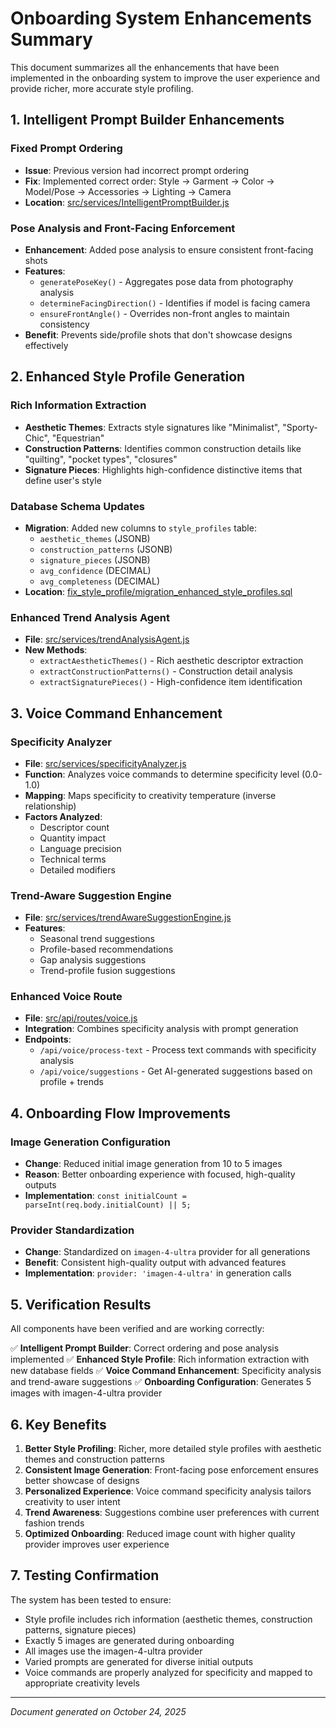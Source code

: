# Onboarding System Enhancements Summary

This document summarizes all the enhancements that have been implemented in the onboarding system to improve the user experience and provide richer, more accurate style profiling.

## 1. Intelligent Prompt Builder Enhancements

### Fixed Prompt Ordering
- **Issue**: Previous version had incorrect prompt ordering
- **Fix**: Implemented correct order: Style → Garment → Color → Model/Pose → Accessories → Lighting → Camera
- **Location**: [src/services/IntelligentPromptBuilder.js](src/services/IntelligentPromptBuilder.js)

### Pose Analysis and Front-Facing Enforcement
- **Enhancement**: Added pose analysis to ensure consistent front-facing shots
- **Features**:
  - `generatePoseKey()` - Aggregates pose data from photography analysis
  - `determineFacingDirection()` - Identifies if model is facing camera
  - `ensureFrontAngle()` - Overrides non-front angles to maintain consistency
- **Benefit**: Prevents side/profile shots that don't showcase designs effectively

## 2. Enhanced Style Profile Generation

### Rich Information Extraction
- **Aesthetic Themes**: Extracts style signatures like "Minimalist", "Sporty-Chic", "Equestrian"
- **Construction Patterns**: Identifies common construction details like "quilting", "pocket types", "closures"
- **Signature Pieces**: Highlights high-confidence distinctive items that define user's style

### Database Schema Updates
- **Migration**: Added new columns to `style_profiles` table:
  - `aesthetic_themes` (JSONB)
  - `construction_patterns` (JSONB)
  - `signature_pieces` (JSONB)
  - `avg_confidence` (DECIMAL)
  - `avg_completeness` (DECIMAL)
- **Location**: [fix_style_profile/migration_enhanced_style_profiles.sql](fix_style_profile/migration_enhanced_style_profiles.sql)

### Enhanced Trend Analysis Agent
- **File**: [src/services/trendAnalysisAgent.js](src/services/trendAnalysisAgent.js)
- **New Methods**:
  - `extractAestheticThemes()` - Rich aesthetic descriptor extraction
  - `extractConstructionPatterns()` - Construction detail analysis
  - `extractSignaturePieces()` - High-confidence item identification

## 3. Voice Command Enhancement

### Specificity Analyzer
- **File**: [src/services/specificityAnalyzer.js](src/services/specificityAnalyzer.js)
- **Function**: Analyzes voice commands to determine specificity level (0.0-1.0)
- **Mapping**: Maps specificity to creativity temperature (inverse relationship)
- **Factors Analyzed**:
  - Descriptor count
  - Quantity impact
  - Language precision
  - Technical terms
  - Detailed modifiers

### Trend-Aware Suggestion Engine
- **File**: [src/services/trendAwareSuggestionEngine.js](src/services/trendAwareSuggestionEngine.js)
- **Features**:
  - Seasonal trend suggestions
  - Profile-based recommendations
  - Gap analysis suggestions
  - Trend-profile fusion suggestions

### Enhanced Voice Route
- **File**: [src/api/routes/voice.js](src/api/routes/voice.js)
- **Integration**: Combines specificity analysis with prompt generation
- **Endpoints**:
  - `/api/voice/process-text` - Process text commands with specificity analysis
  - `/api/voice/suggestions` - Get AI-generated suggestions based on profile + trends

## 4. Onboarding Flow Improvements

### Image Generation Configuration
- **Change**: Reduced initial image generation from 10 to 5 images
- **Reason**: Better onboarding experience with focused, high-quality outputs
- **Implementation**: `const initialCount = parseInt(req.body.initialCount) || 5;`

### Provider Standardization
- **Change**: Standardized on `imagen-4-ultra` provider for all generations
- **Benefit**: Consistent high-quality output with advanced features
- **Implementation**: `provider: 'imagen-4-ultra'` in generation calls

## 5. Verification Results

All components have been verified and are working correctly:

✅ **Intelligent Prompt Builder**: Correct ordering and pose analysis implemented
✅ **Enhanced Style Profile**: Rich information extraction with new database fields
✅ **Voice Command Enhancement**: Specificity analysis and trend-aware suggestions
✅ **Onboarding Configuration**: Generates 5 images with imagen-4-ultra provider

## 6. Key Benefits

1. **Better Style Profiling**: Richer, more detailed style profiles with aesthetic themes and construction patterns
2. **Consistent Image Generation**: Front-facing pose enforcement ensures better showcase of designs
3. **Personalized Experience**: Voice command specificity analysis tailors creativity to user intent
4. **Trend Awareness**: Suggestions combine user preferences with current fashion trends
5. **Optimized Onboarding**: Reduced image count with higher quality provider improves user experience

## 7. Testing Confirmation

The system has been tested to ensure:
- Style profile includes rich information (aesthetic themes, construction patterns, signature pieces)
- Exactly 5 images are generated during onboarding
- All images use the imagen-4-ultra provider
- Varied prompts are generated for diverse initial outputs
- Voice commands are properly analyzed for specificity and mapped to appropriate creativity levels

---
*Document generated on October 24, 2025*